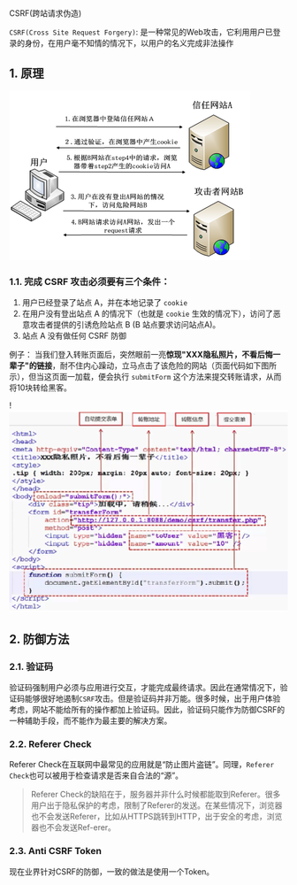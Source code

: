 <div class="title">CSRF(跨站请求伪造)</div>

`CSRF(Cross Site Request Forgery)`: 是一种常见的Web攻击，它利用用户已登录的身份，在用户毫不知情的情况下，以用户的名义完成非法操作
## 1. 原理
![](../img/img18.png )

### 1.1. 完成 CSRF 攻击必须要有三个条件：
1. 用户已经登录了站点 A，并在本地记录了 `cookie`
2. 在用户没有登出站点 A 的情况下（也就是 `cookie` 生效的情况下），访问了恶意攻击者提供的引诱危险站点 B (B 站点要求访问站点A)。
3. 站点 A 没有做任何 CSRF 防御

例子： 当我们登入转账页面后，突然眼前一亮**惊现"XXX隐私照片，不看后悔一辈子"的链接**，耐不住内心躁动，立马点击了该危险的网站（页面代码如下图所示），但当这页面一加载，便会执行 `submitForm` 这个方法来提交转账请求，从而将10块转给黑客。

!![](../img/img19.png )

## 2. 防御方法

### 2.1. 验证码
验证码强制用户必须与应用进行交互，才能完成最终请求。因此在通常情况下，验证码能够很好地遏制`CSRF`攻击。但是验证码并非万能。很多时候，出于用户体验考虑，网站不能给所有的操作都加上验证码。因此，验证码只能作为防御CSRF的一种辅助手段，而不能作为最主要的解决方案。

### 2.2. Referer Check

Referer Check在互联网中最常见的应用就是“防止图片盗链”。同理，`Referer Check`也可以被用于检查请求是否来自合法的“源”。

> Referer Check的缺陷在于，服务器并非什么时候都能取到Referer。很多用户出于隐私保护的考虑，限制了Referer的发送。在某些情况下，浏览器也不会发送Referer，比如从HTTPS跳转到HTTP，出于安全的考虑，浏览器也不会发送Ref-erer。

### 2.3. Anti CSRF Token

现在业界针对CSRF的防御，一致的做法是使用一个Token。

